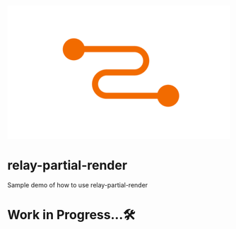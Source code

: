  <img alt="250" src="src/img/relay-white.png" />

# relay-partial-render
Sample demo of how to use relay-partial-render

# Work in Progress...🛠️